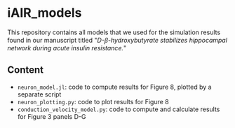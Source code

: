 # iAIR_models
This repository contains all models that we used for the simulation results found in our manuscript titled "*D-ꞵ-hydroxybutyrate stabilizes hippocampal network during acute insulin resistance.*"

## Content
* `neuron_model.jl`: code to compute results for Figure 8, plotted by a separate script
* `neuron_plotting.py`: code to plot results for Figure 8
* `conduction_velocity_model.py`: code to compute and calculate results for Figure 3 panels D-G

